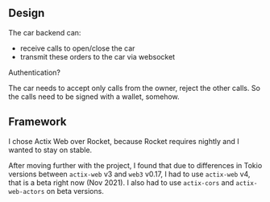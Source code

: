 ## Design

The car backend can:
- receive calls to open/close the car
- transmit these orders to the car via websocket

Authentication?

The car needs to accept only calls from the owner, reject the other calls.
So the calls need to be signed with a wallet, somehow.

## Framework

I chose Actix Web over Rocket, because Rocket requires nightly and I wanted to stay on stable.

After moving further with the project, I found that due to differences
in Tokio versions between `actix-web` v3 and `web3` v0.17, I had to use
`actix-web` v4, that is a beta right now (Nov 2021). I also had to use
`actix-cors` and `actix-web-actors` on beta versions.

